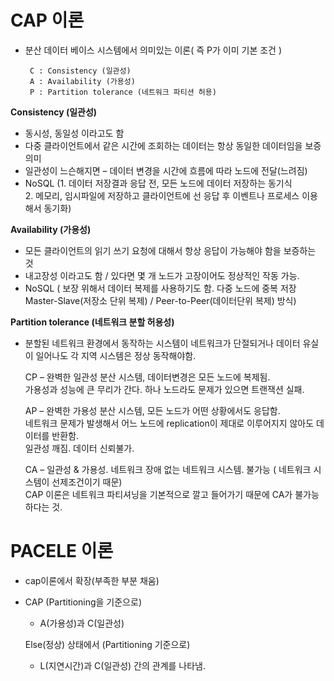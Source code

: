 
# CAP 이론

- 분산 데이터 베이스 시스템에서 의미있는 이론( 즉 P가 이미 기본 조건 )

       C : Consistency (일관성)
       A : Availability (가용성)
       P : Partition tolerance (네트워크 파티션 허용)

**Consistency (일관성)**
-	동시성, 동일성 이라고도 함
-	다중 클라이언트에서 같은 시간에 조회하는 데이터는 항상 동일한 데이터임을 보증 의미
-	일관성이 느슨해지면 – 데이터 변경을 시간에 흐름에 따라 노드에 전달(느려짐)
-	NoSQL (1. 데이터 저장결과 응답 전, 모든 노드에 데이터 저장하는 동기식   
              2. 메모리, 임시파일에 저장하고 클라이언트에 선 응답 후 이벤트나 프로세스 이용해서 동기화)


**Availability (가용성)**
-	모든 클라이언트의 읽기 쓰기 요청에 대해서 항상 응답이 가능해야 함을 보증하는 것
-	내고장성 이라고도 함 / 있다면 몇 개 노드가 고장이어도 정상적인 작동 가능.
-	NoSQL ( 보장 위해서 데이터 복제를 사용하기도 함. 다중 노드에 중복 저장   
	Master-Slave(저장소 단위 복제) / Peer-to-Peer(데이터단위 복제) 방식)


**Partition tolerance (네트워크 분할 허용성)**
-	분할된 네트워크 환경에서 동작하는 시스템이 네트워크가 단절되거나 데이터 유실이 일어나도 각 지역 시스템은 정상 동작해야함.




       CP – 완벽한 일관성 분산 시스템, 데이터변경은 모든 노드에 복제됨.    
            가용성과 성능에 큰 무리가 간다. 하나 노드라도 문제가 있으면 트랜잭션 실패.

       AP – 완벽한 가용성 분산 시스템, 모든 노드가 어떤 상황에서도 응답함.    
            네트워크 문제가 발생해서 어느 노드에 replication이 제대로 이루어지지 않아도 데이터를 반환함.    
            일관성 깨짐. 데이터 신뢰불가.

       CA – 일관성 & 가용성. 네트워크 장애 없는 네트워크 시스템. 불가능 ( 네트워크 시스템이 선제조건이기 때문)   
            CAP 이론은 네트워크 파티셔닝을 기본적으로 깔고 들어가기 때문에 CA가 불가능하다는 것.




# PACELE 이론		
- cap이론에서 확장(부족한 부분 채움)

- CAP (Partitioning을 기준으로)   
   - A(가용성)과 C(일관성)   
   
  Else(정상) 상태에서 (Partitioning 기준으로)   
   - L(지연시간)과 C(일관성) 간의 관계를 나타냄.
